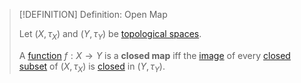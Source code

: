 >[!DEFINITION] Definition: Open Map
>
>Let $(X, \tau_X)$ and $(Y, \tau_Y)$ be [topological spaces](Topological%20Space.md).
>
>A [function](../../Analysis/Functions/Function.md) $f: X \to Y$ is a **closed map** iff the [image](../../Analysis/Functions/Function.md) of every [closed subset](Topologies/Closed%20Subset.md) of $(X, \tau_X)$ is [closed](Topologies/Closed%20Subset.md) in $(Y, \tau_Y)$.
>